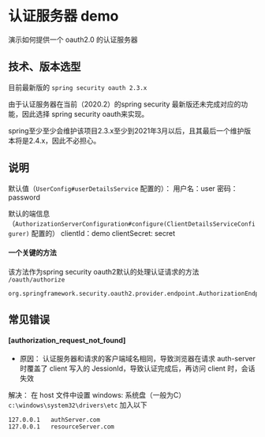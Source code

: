 # 认证服务器 demo

演示如何提供一个 oauth2.0 的认证服务器

## 技术、版本选型

目前最新版的 `spring security oauth 2.3.x`

由于认证服务器在当前（2020.2）的spring security 最新版还未完成对应的功能，因此选择 spring security oauth来实现。

spring至少至少会维护该项目2.3.x至少到2021年3月以后，且其最后一个维护版本将是2.4.x，因此不必担心。



## 说明

默认值（`UserConfig#userDetailsService` 配置的）：
用户名：user
密码：password

默认的端信息（`AuthorizationServerConfiguration#configure(ClientDetailsServiceConfigurer)` 配置的）
clientId：demo
clientSecret: secret

#### 一个关键的方法
该方法作为spring security oauth2默认的处理认证请求的方法 `/oauth/authorize`
```
org.springframework.security.oauth2.provider.endpoint.AuthorizationEndpoint.authorize()
```

## 常见错误 

#### [authorization_request_not_found]
- 原因：
    认证服务器和请求的客户端域名相同，导致浏览器在请求 auth-server 时覆盖了 client 写入的 JessionId，导致认证完成后，再访问 client 时，会话失效

解决：
在 host 文件中设置
windows: 系统盘（一般为C）`c:\windows\system32\drivers\etc`
加入以下
```
127.0.0.1	authServer.com
127.0.0.1	resourceServer.com
```
